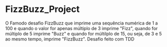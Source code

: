 # FizzBuzz_Project
O Famodo desafio FizzBuzz que imprime uma sequência numérica de 1 a 100 e quando o valor for apenas múltiplo de 3 imprime "Fizz", 
quando for múltiplo de 5 imprime "Buzz" e quando for múltilplo de 15, ou seja, de 3 e 5 ao mesmo tempo, imprime "FizzBuzz". 
Desafio feito com TDD 
